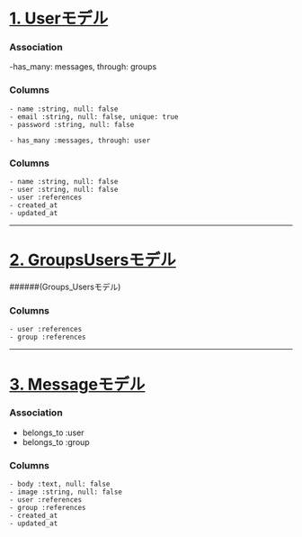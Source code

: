 # <u> 1. Userモデル </u>

### Association
<!--   - has_many :messages
  - has_and_belongs_to_many :groups -->
  -has_many: messages, through: groups


  ###  Columns
    - name :string, null: false
    - email :string, null: false, unique: true
    - password :string, null: false
<!--     - has_and_belongs_to_many :user -->
    - has_many :messages, through: user
<!--     - has_many :messages -->


  ### Columns
    - name :string, null: false
    - user :string, null: false
    - user :references
    - created_at
    - updated_at

***


# <u> 2. GroupsUsersモデル </u>
######(Groups_Usersモデル)

  ### Columns
    - user :references
    - group :references

***

# <u> 3. Messageモデル </u>

### Association
  - belongs_to :user
  - belongs_to :group


  ### Columns
    - body :text, null: false
    - image :string, null: false
    - user :references
    - group :references
    - created_at
    - updated_at
